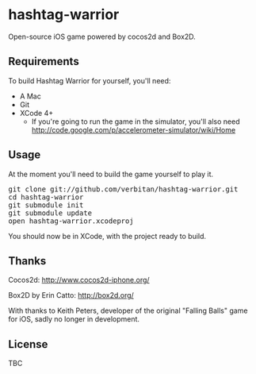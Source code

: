 hashtag-warrior
===============

Open-source iOS game powered by cocos2d and Box2D.

Requirements
------------
To build Hashtag Warrior for yourself, you'll need:
* A Mac
* Git
* XCode 4+
    * If you're going to run the game in the simulator, you'll also need http://code.google.com/p/accelerometer-simulator/wiki/Home

Usage
-----
At the moment you'll need to build the game yourself to play it.

<pre>
git clone git://github.com/verbitan/hashtag-warrior.git
cd hashtag-warrior
git submodule init
git submodule update
open hashtag-warrior.xcodeproj
</pre>

You should now be in XCode, with the project ready to build.

Thanks
------
Cocos2d: http://www.cocos2d-iphone.org/

Box2D by Erin Catto: http://box2d.org/


With thanks to Keith Peters, developer of the original "Falling Balls" game for iOS, sadly no longer in development.

License
-------
TBC
